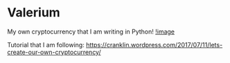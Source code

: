 # Valerium
My own cryptocurrency that I am writing in Python! [!image](https://ncatlab.org/nlab/files/Icosahedron.jpg)

Tutorial that I am following: https://cranklin.wordpress.com/2017/07/11/lets-create-our-own-cryptocurrency/
